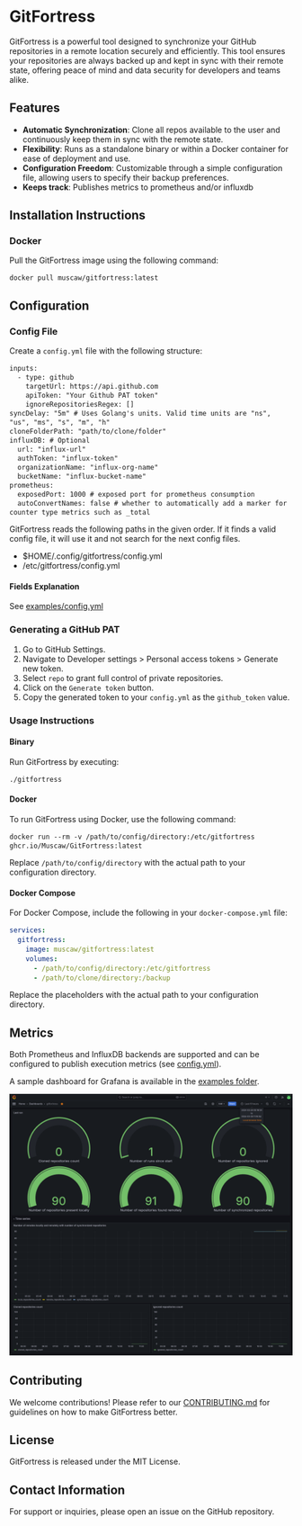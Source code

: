# GitFortress

GitFortress is a powerful tool designed to synchronize your GitHub repositories in a remote location securely and efficiently. This tool ensures your repositories are always backed up and kept in sync with their remote state, offering peace of mind and data security for developers and teams alike.

## Features
- **Automatic Synchronization**: Clone all repos available to the user and continuously keep them in sync with the remote state.
- **Flexibility**: Runs as a standalone binary or within a Docker container for ease of deployment and use.
- **Configuration Freedom**: Customizable through a simple configuration file, allowing users to specify their backup preferences.
- **Keeps track**: Publishes metrics to prometheus and/or influxdb 

## Installation Instructions

### Docker
Pull the GitFortress image using the following command:
```
docker pull muscaw/gitfortress:latest
```

## Configuration

### Config File
Create a `config.yml` file with the following structure:
```
inputs:
  - type: github
    targetUrl: https://api.github.com
    apiToken: "Your Github PAT token"
    ignoreRepositoriesRegex: []
syncDelay: "5m" # Uses Golang's units. Valid time units are "ns", "us", "ms", "s", "m", "h"
cloneFolderPath: "path/to/clone/folder"
influxDB: # Optional
  url: "influx-url"
  authToken: "influx-token"
  organizationName: "influx-org-name"
  bucketName: "influx-bucket-name"
prometheus:
  exposedPort: 1000 # exposed port for prometheus consumption
  autoConvertNames: false # whether to automatically add a marker for counter type metrics such as _total
```

GitFortress reads the following paths in the given order. If it finds a valid config file, it will use it and not search for the next config files.
- $HOME/.config/gitfortress/config.yml
- /etc/gitfortress/config.yml


#### Fields Explanation

See [examples/config.yml](examples/config.yml)


### Generating a GitHub PAT
1. Go to GitHub Settings.
2. Navigate to Developer settings > Personal access tokens > Generate new token.
3. Select `repo` to grant full control of private repositories.
4. Click on the `Generate token` button.
5. Copy the generated token to your `config.yml` as the `github_token` value.

### Usage Instructions

#### Binary
Run GitFortress by executing:
```
./gitfortress
```

#### Docker
To run GitFortress using Docker, use the following command:
```
docker run --rm -v /path/to/config/directory:/etc/gitfortress ghcr.io/Muscaw/GitFortress:latest
```
Replace `/path/to/config/directory` with the actual path to your configuration directory.

#### Docker Compose
For Docker Compose, include the following in your `docker-compose.yml` file:
```yaml
services:
  gitfortress:
    image: muscaw/gitfortress:latest
    volumes:
      - /path/to/config/directory:/etc/gitfortress
      - /path/to/clone/directory:/backup
```
Replace the placeholders with the actual path to your configuration directory.


## Metrics

Both Prometheus and InfluxDB backends are supported and can be configured to publish execution metrics (see [config.yml](examples/config.yml)).

A sample dashboard for Grafana is available in the [examples folder](examples/grafana_influx_dashboard.json).

![Grafana Dashboard for GitFortress](examples/grafana_gitfortress.png)

## Contributing
We welcome contributions! Please refer to our [CONTRIBUTING.md](CONTRIBUTING.md) for guidelines on how to make GitFortress better.

## License
GitFortress is released under the MIT License.

## Contact Information
For support or inquiries, please open an issue on the GitHub repository.
